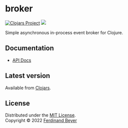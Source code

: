 # broker

[![Clojars Project](https://img.shields.io/clojars/v/com.fbeyer/broker.svg)][clojars]
[![](https://cljdoc.org/badge/com.fbeyer/broker)][cljdoc]

Simple asynchronous in-process event broker for Clojure.

## Documentation

* [API Docs][cljdoc]

## Latest version

Available from [Clojars][clojars].

## License

Distributed under the [MIT License].  
Copyright &copy; 2022 [Ferdinand Beyer]

[core.async]: https://github.com/clojure/core.async
[clojars]: https://clojars.org/com.fbeyer/broker
[cljdoc]: https://cljdoc.org/jump/release/com.fbeyer/broker

[Ferdinand Beyer]: https://fbeyer.com
[MIT License]: https://opensource.org/licenses/MIT
